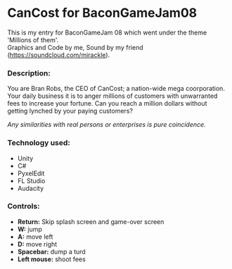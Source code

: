 CanCost for BaconGameJam08
==============
This is my entry for BaconGameJam 08 which went under the theme 'Millions of them'.  
Graphics and Code by me, Sound by my friend (https://soundcloud.com/mirackle).

### **Description:**
You are Bran Robs, the CEO of CanCost; a nation-wide mega coorporation. Your daily business it is to anger millions of customers with unwarranted fees to increase your fortune. Can you reach a million dollars without getting lynched by your paying customers?

*Any similarities with real persons or enterprises is pure coincidence.*

### **Technology used:**
- Unity
- C#
- PyxelEdit
- FL Studio
- Audacity

### **Controls:**
- **Return:** Skip splash screen and game-over screen
- **W:** jump
- **A:** move left
- **D:** move right
- **Spacebar:** dump a turd
- **Left mouse:** shoot fees
